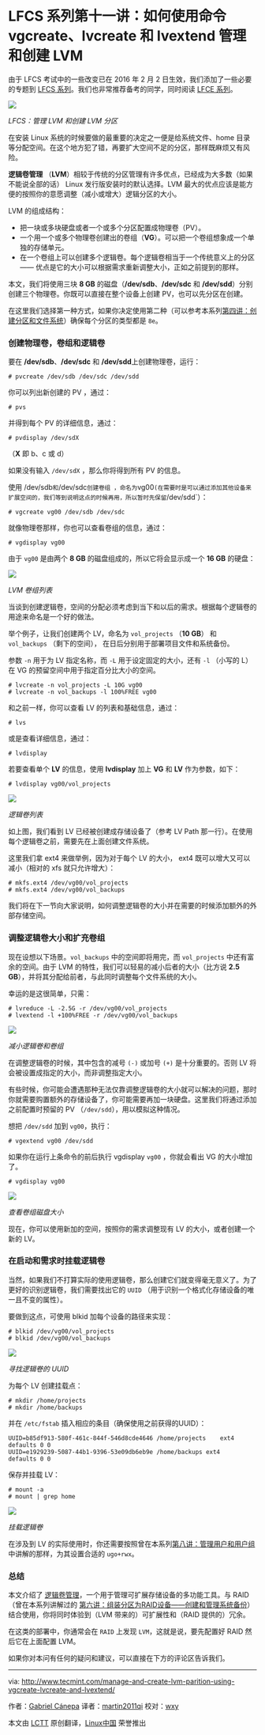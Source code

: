 LFCS 系列第十一讲：如何使用命令 vgcreate、lvcreate 和 lvextend 管理和创建 LVM
========================================================================================

由于 LFCS 考试中的一些改变已在 2016 年 2 月 2 日生效，我们添加了一些必要的专题到 [LFCS 系列][1]。我们也非常推荐备考的同学，同时阅读 [LFCE 系列][2]。

![](http://www.tecmint.com/wp-content/uploads/2016/03/Manage-LVM-and-Create-LVM-Partition-in-Linux.png)

*LFCS：管理 LVM 和创建 LVM 分区*

在安装 Linux 系统的时候要做的最重要的决定之一便是给系统文件、home 目录等分配空间。在这个地方犯了错，再要扩大空间不足的分区，那样既麻烦又有风险。

**逻辑卷管理** （**LVM**）相较于传统的分区管理有许多优点，已经成为大多数（如果不能说全部的话） Linux 发行版安装时的默认选择。LVM 最大的优点应该是能方便的按照你的意愿调整（减小或增大）逻辑分区的大小。

LVM 的组成结构：

* 把一块或多块硬盘或者一个或多个分区配置成物理卷（PV）。
* 一个用一个或多个物理卷创建出的卷组（**VG**）。可以把一个卷组想象成一个单独的存储单元。
* 在一个卷组上可以创建多个逻辑卷。每个逻辑卷相当于一个传统意义上的分区 —— 优点是它的大小可以根据需求重新调整大小，正如之前提到的那样。

本文，我们将使用三块 **8 GB** 的磁盘（**/dev/sdb**、**/dev/sdc** 和 **/dev/sdd**）分别创建三个物理卷。你既可以直接在整个设备上创建 PV，也可以先分区在创建。

在这里我们选择第一种方式，如果你决定使用第二种（可以参考本系列[第四讲：创建分区和文件系统][3]）确保每个分区的类型都是 `8e`。

### 创建物理卷，卷组和逻辑卷

要在 **/dev/sdb**、**/dev/sdc** 和 **/dev/sdd**上创建物理卷，运行：

```
# pvcreate /dev/sdb /dev/sdc /dev/sdd
```

你可以列出新创建的 PV ，通过：

```
# pvs
```

并得到每个 PV 的详细信息，通过：

```
# pvdisplay /dev/sdX
```

（**X** 即 b、c 或 d）

如果没有输入 `/dev/sdX` ，那么你将得到所有 PV 的信息。

使用 /dev/sdb` 和 `/dev/sdc` 创建卷组 ，命名为 `vg00` (在需要时是可以通过添加其他设备来扩展空间的，我们等到说明这点的时候再用，所以暂时先保留 `/dev/sdd`）：

```
# vgcreate vg00 /dev/sdb /dev/sdc
```

就像物理卷那样，你也可以查看卷组的信息，通过：

```
# vgdisplay vg00
```

由于 `vg00` 是由两个 **8 GB** 的磁盘组成的，所以它将会显示成一个 **16 GB** 的硬盘：

![](http://www.tecmint.com/wp-content/uploads/2016/03/List-LVM-Volume-Groups.png)

*LVM 卷组列表*

当谈到创建逻辑卷，空间的分配必须考虑到当下和以后的需求。根据每个逻辑卷的用途来命名是一个好的做法。

举个例子，让我们创建两个 LV，命名为 `vol_projects` （**10 GB**） 和 `vol_backups` （剩下的空间）， 在日后分别用于部署项目文件和系统备份。

参数 `-n` 用于为 LV 指定名称，而 `-L` 用于设定固定的大小，还有 `-l` （小写的 L）在 VG 的预留空间中用于指定百分比大小的空间。

```
# lvcreate -n vol_projects -L 10G vg00
# lvcreate -n vol_backups -l 100%FREE vg00
```

和之前一样，你可以查看 LV 的列表和基础信息，通过：

```
# lvs
```

或是查看详细信息，通过：

```
# lvdisplay
```

若要查看单个 **LV** 的信息，使用 **lvdisplay** 加上 **VG** 和 **LV** 作为参数，如下：

```
# lvdisplay vg00/vol_projects
```

![](http://www.tecmint.com/wp-content/uploads/2016/03/List-Logical-Volume.png)

*逻辑卷列表*

如上图，我们看到 LV 已经被创建成存储设备了（参考  LV Path 那一行）。在使用每个逻辑卷之前，需要先在上面创建文件系统。

这里我们拿 ext4 来做举例，因为对于每个 LV 的大小， ext4 既可以增大又可以减小（相对的 xfs 就只允许增大）：

```
# mkfs.ext4 /dev/vg00/vol_projects
# mkfs.ext4 /dev/vg00/vol_backups
```

我们将在下一节向大家说明，如何调整逻辑卷的大小并在需要的时候添加额外的外部存储空间。

### 调整逻辑卷大小和扩充卷组

现在设想以下场景。`vol_backups` 中的空间即将用完，而 `vol_projects` 中还有富余的空间。由于 LVM 的特性，我们可以轻易的减小后者的大小（比方说 **2.5 GB**），并将其分配给前者，与此同时调整每个文件系统的大小。

幸运的是这很简单，只需：

```
# lvreduce -L -2.5G -r /dev/vg00/vol_projects
# lvextend -l +100%FREE -r /dev/vg00/vol_backups
```

![](http://www.tecmint.com/wp-content/uploads/2016/03/Resize-Reduce-Logical-Volume-and-Volume-Group.png)

*减小逻辑卷和卷组*

在调整逻辑卷的时候，其中包含的减号 `(-)` 或加号 `(+)` 是十分重要的。否则 LV 将会被设置成指定的大小，而非调整指定大小。

有些时候，你可能会遭遇那种无法仅靠调整逻辑卷的大小就可以解决的问题，那时你就需要购置额外的存储设备了，你可能需要再加一块硬盘。这里我们将通过添加之前配置时预留的 PV （`/dev/sdd`），用以模拟这种情况。

想把 `/dev/sdd` 加到 `vg00`，执行：

```
# vgextend vg00 /dev/sdd
```

如果你在运行上条命令的前后执行 vgdisplay `vg00` ，你就会看出 VG 的大小增加了。

```
# vgdisplay vg00
```

![](http://www.tecmint.com/wp-content/uploads/2016/03/List-Volume-Group-Size.png)

*查看卷组磁盘大小*

现在，你可以使用新加的空间，按照你的需求调整现有 LV 的大小，或者创建一个新的 LV。

### 在启动和需求时挂载逻辑卷

当然，如果我们不打算实际的使用逻辑卷，那么创建它们就变得毫无意义了。为了更好的识别逻辑卷，我们需要找出它的 `UUID` （用于识别一个格式化存储设备的唯一且不变的属性）。

要做到这点，可使用 blkid 加每个设备的路径来实现：

```
# blkid /dev/vg00/vol_projects
# blkid /dev/vg00/vol_backups
```

![](http://www.tecmint.com/wp-content/uploads/2016/03/Find-Logical-Volume-UUID.png)

*寻找逻辑卷的 UUID*

为每个 LV 创建挂载点：

```
# mkdir /home/projects
# mkdir /home/backups
```

并在 `/etc/fstab` 插入相应的条目（确保使用之前获得的UUID）：

```
UUID=b85df913-580f-461c-844f-546d8cde4646 /home/projects    ext4 defaults 0 0
UUID=e1929239-5087-44b1-9396-53e09db6eb9e /home/backups ext4    defaults 0 0
```

保存并挂载 LV：

```
# mount -a
# mount | grep home
```

![](http://www.tecmint.com/wp-content/uploads/2016/03/Mount-Logical-Volumes-on-Linux-1.png)

*挂载逻辑卷*

在涉及到 LV 的实际使用时，你还需要按照曾在本系列[第八讲：管理用户和用户组][4]中讲解的那样，为其设置合适的 `ugo+rwx`。

### 总结

本文介绍了 [逻辑卷管理][5]，一个用于管理可扩展存储设备的多功能工具。与 RAID（曾在本系列讲解过的 [第六讲：组装分区为RAID设备——创建和管理系统备份][6]）结合使用，你将同时体验到（LVM 带来的）可扩展性和（RAID 提供的）冗余。

在这类的部署中，你通常会在 `RAID` 上发现 `LVM`，这就是说，要先配置好 RAID 然后它在上面配置 LVM。

如果你对本问有任何的疑问和建议，可以直接在下方的评论区告诉我们。

--------------------------------------------------------------------------------

via: http://www.tecmint.com/manage-and-create-lvm-parition-using-vgcreate-lvcreate-and-lvextend/

作者：[Gabriel Cánepa][a]
译者：[martin2011qi](https://github.com/martin2011qi)
校对：[wxy](https://github.com/wxy)

本文由 [LCTT](https://github.com/LCTT/TranslateProject) 原创翻译，[Linux中国](https://linux.cn/) 荣誉推出

[a]: http://www.tecmint.com/author/gacanepa/
[1]: https://linux.cn/article-7161-1.html
[2]: http://www.tecmint.com/installing-network-services-and-configuring-services-at-system-boot/
[3]: https://linux.cn/article-7187-1.html
[4]: https://linux.cn/article-7418-1.html
[5]: https://linux.cn/article-3965-1.html
[6]: https://linux.cn/article-7229-1.html
